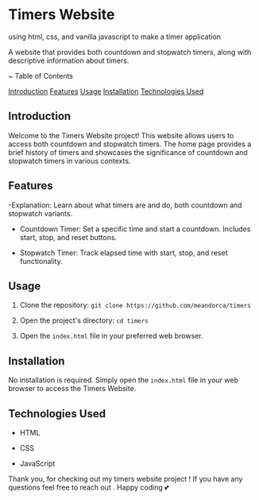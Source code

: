 # Timers Website
using html, css, and vanilla javascript to make a timer application 

A website that provides both countdown and stopwatch timers, along with descriptive information about timers.



~ Table of Contents

[Introduction](#introduction)
[Features](#features)
[Usage](#usage)
[Installation](#installation)
[Technologies Used](#technologies-used)


## Introduction

Welcome to the Timers Website project! This website allows users to access both countdown and stopwatch timers. 
The home page provides a brief history of timers and showcases the significance of countdown and stopwatch timers in various contexts.



## Features

-Explanation: Learn about what timers are and do, both countdown and stopwatch variants.

- Countdown Timer: Set a specific time and start a countdown. Includes start, stop, and reset buttons.

- Stopwatch Timer: Track elapsed time with start, stop, and reset functionality.



## Usage

1. Clone the repository: `git clone https://github.com/meandorca/timers`

2. Open the project's directory: `cd timers`

3. Open the `index.html` file in your preferred web browser.



## Installation

No installation is required. Simply open the `index.html` file in your web browser to access the Timers Website.



## Technologies Used

- HTML

- CSS

- JavaScript


Thank you, for checking out my timers website project ! If you have any questions feel free to reach out . Happy coding 💕
